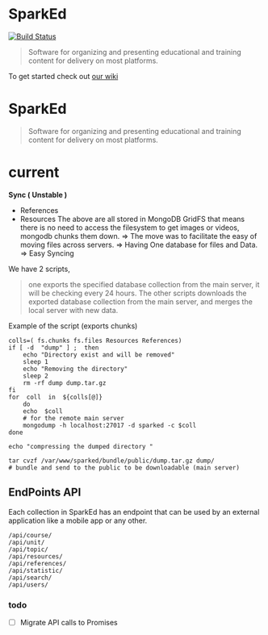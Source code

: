 # SparkEd

[![Build Status](https://travis-ci.org/SparkEdUAB/SparkEd-Dev.svg?branch=master)](https://travis-ci.org/SparkEdUAB/SparkEd-Dev)

> Software for organizing and presenting educational and training content for delivery on most platforms.

To get started check out [our wiki](https://github.com/SparkEdUAB/SparkEd/wiki)

# SparkEd

> Software for organizing and presenting educational and training content for delivery on most platforms.


# current 

**Sync ( Unstable )**

 - References
 - Resources
The above are all stored in MongoDB GridFS that means there is no need to access the filesystem to get images or videos, mongodb chunks them down.
⇒ The move was to facilitate the easy of moving files across servers.
⇒ Having One database for files and Data.
⇒ Easy Syncing

We have 2 scripts, 
> one exports the specified database collection from the main server, it will be checking every 24 hours.
> The other scripts downloads the exported database collection from the main server, and merges the local server with new data. 

Example of the script (exports chunks)
```
colls=( fs.chunks fs.files Resources References)
if [ -d  "dump" ] ;  then
	echo "Directory exist and will be removed"
	sleep 1
	echo "Removing the directory"
	sleep 2
	rm -rf dump dump.tar.gz 
fi
for  coll  in  ${colls[@]}  
	do
	echo  $coll
	# for the remote main server
	mongodump -h localhost:27017 -d sparked -c $coll  
done

echo "compressing the dumped directory "

tar cvzf /var/www/sparked/bundle/public/dump.tar.gz dump/ 
# bundle and send to the public to be downloadable (main server)

```
## EndPoints API

Each collection in SparkEd has an endpoint that can be used by an external application like a mobile app or any other.

`/api/course/`   
`/api/unit/`   
`/api/topic/`  
`/api/resources/`  
`/api/references/`  
`/api/statistic/`  
`/api/search/`  
 `/api/users/`  
   
### todo  
- [ ] Migrate API calls to Promises